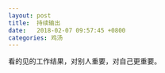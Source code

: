 ```yaml
---
layout: post
title:  持续输出
date:   2018-02-07 09:57:45 +0800
categories: 鸡汤
---
```


看的见的工作结果，对别人重要，对自己更重要。

